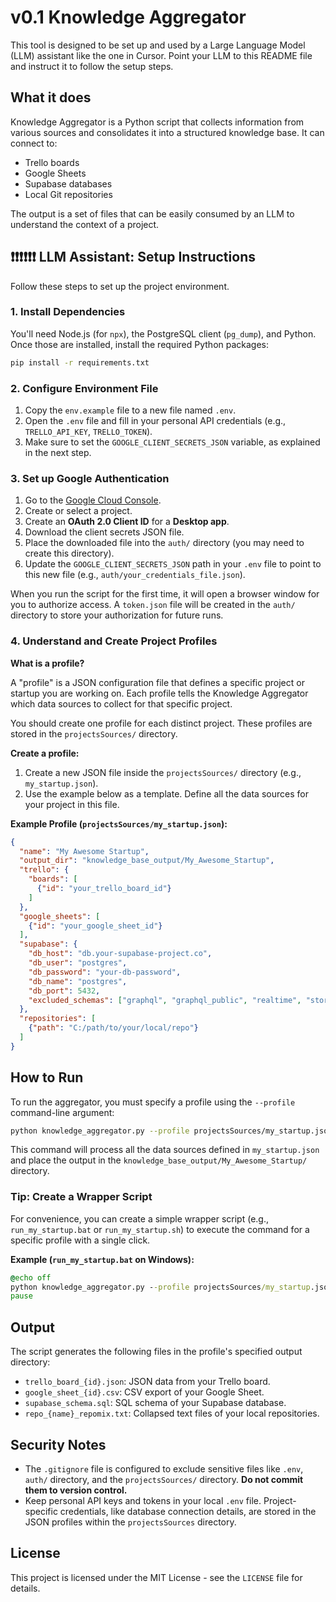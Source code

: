# v0.1 Knowledge Aggregator

This tool is designed to be set up and used by a Large Language Model (LLM) assistant like the one in Cursor. Point your LLM to this README file and instruct it to follow the setup steps.

## What it does

Knowledge Aggregator is a Python script that collects information from various sources and consolidates it into a structured knowledge base. It can connect to:

- Trello boards
- Google Sheets
- Supabase databases
- Local Git repositories

The output is a set of files that can be easily consumed by an LLM to understand the context of a project.

## ❗❗❗❗❗❗ LLM Assistant: Setup Instructions

Follow these steps to set up the project environment.

### 1. Install Dependencies

You'll need Node.js (for `npx`), the PostgreSQL client (`pg_dump`), and Python. Once those are installed, install the required Python packages:

```bash
pip install -r requirements.txt
```

### 2. Configure Environment File

1.  Copy the `env.example` file to a new file named `.env`.
2.  Open the `.env` file and fill in your personal API credentials (e.g., `TRELLO_API_KEY`, `TRELLO_TOKEN`).
3.  Make sure to set the `GOOGLE_CLIENT_SECRETS_JSON` variable, as explained in the next step.

### 3. Set up Google Authentication

1.  Go to the [Google Cloud Console](https://console.cloud.google.com/apis/credentials).
2.  Create or select a project.
3.  Create an **OAuth 2.0 Client ID** for a **Desktop app**.
4.  Download the client secrets JSON file.
5.  Place the downloaded file into the `auth/` directory (you may need to create this directory).
6.  Update the `GOOGLE_CLIENT_SECRETS_JSON` path in your `.env` file to point to this new file (e.g., `auth/your_credentials_file.json`).

When you run the script for the first time, it will open a browser window for you to authorize access. A `token.json` file will be created in the `auth/` directory to store your authorization for future runs.

### 4. Understand and Create Project Profiles

**What is a profile?**

A "profile" is a JSON configuration file that defines a specific project or startup you are working on. Each profile tells the Knowledge Aggregator which data sources to collect for that specific project.

You should create one profile for each distinct project. These profiles are stored in the `projectsSources/` directory.

**Create a profile:**

1.  Create a new JSON file inside the `projectsSources/` directory (e.g., `my_startup.json`).
2.  Use the example below as a template. Define all the data sources for your project in this file.

**Example Profile (`projectsSources/my_startup.json`):**

```json
{
  "name": "My Awesome Startup",
  "output_dir": "knowledge_base_output/My_Awesome_Startup",
  "trello": {
    "boards": [
      {"id": "your_trello_board_id"}
    ]
  },
  "google_sheets": [
    {"id": "your_google_sheet_id"}
  ],
  "supabase": {
    "db_host": "db.your-supabase-project.co",
    "db_user": "postgres",
    "db_password": "your-db-password",
    "db_name": "postgres",
    "db_port": 5432,
    "excluded_schemas": ["graphql", "graphql_public", "realtime", "storage", "pg_net"]
  },
  "repositories": [
    {"path": "C:/path/to/your/local/repo"}
  ]
}
```

## How to Run

To run the aggregator, you must specify a profile using the `--profile` command-line argument:

```bash
python knowledge_aggregator.py --profile projectsSources/my_startup.json
```

This command will process all the data sources defined in `my_startup.json` and place the output in the `knowledge_base_output/My_Awesome_Startup/` directory.

### Tip: Create a Wrapper Script

For convenience, you can create a simple wrapper script (e.g., `run_my_startup.bat` or `run_my_startup.sh`) to execute the command for a specific profile with a single click.

**Example (`run_my_startup.bat` on Windows):**
```bat
@echo off
python knowledge_aggregator.py --profile projectsSources/my_startup.json
pause
```

## Output

The script generates the following files in the profile's specified output directory:

- `trello_board_{id}.json`: JSON data from your Trello board.
- `google_sheet_{id}.csv`: CSV export of your Google Sheet.
- `supabase_schema.sql`: SQL schema of your Supabase database.
- `repo_{name}_repomix.txt`: Collapsed text files of your local repositories.

## Security Notes

- The `.gitignore` file is configured to exclude sensitive files like `.env`, `auth/` directory, and the `projectsSources/` directory. **Do not commit them to version control.**
- Keep personal API keys and tokens in your local `.env` file. Project-specific credentials, like database connection details, are stored in the JSON profiles within the `projectsSources` directory.

## License

This project is licensed under the MIT License - see the `LICENSE` file for details. 